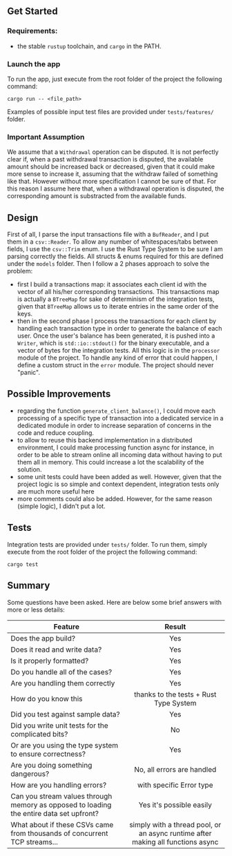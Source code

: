 ## Get Started

### Requirements:
- the stable `rustup` toolchain, and `cargo` in the PATH.

### Launch the app
To run the app, just execute from the root folder of the project the following command:
```shell
cargo run -- <file_path>
```
Examples of possible input test files are provided under `tests/features/` folder.

### Important Assumption
We assume that a `Withdrawal` operation can be disputed. It is not perfectly clear if, when a past withdrawal transaction is disputed, the available amount should be increased back or decreased, given that it could make more sense to increase it, assuming that the withdraw failed of something like that. However without more specification I cannot be sure of that. For this reason I assume here that, when a withdrawal operation is disputed, the corresponding amount is substracted from the available funds.

## Design
First of all, I parse the input transactions file with a `BufReader`, and I put them in a `csv::Reader`. To allow any number of whitespaces/tabs between fields, I use the `csv::Trim` enum. I use the Rust Type System to be sure I am parsing correctly the fields. All structs & enums required for this are defined under the `models` folder.
Then I follow a 2 phases approach to solve the problem:
- first I build a transactions map: it associates each client id with the vector of all his/her corresponding transactions. This transactions map is actually a `BTreeMap` for sake of determinism of the integration tests, given that `BTreeMap` allows us to iterate entries in the same order of the keys. 
- then in the second phase I process the transactions for each client by handling each transaction type in order to generate the balance of each user. Once the user's balance has been generated, it is pushed into a `Writer`, which is `std::io::stdout()` for the binary executable, and a vector of bytes for the integration tests. 
All this logic is in the `processor` module of the project.
To handle any kind of error that could happen, I define a custom struct in the `error` module. The project should never "panic".

## Possible Improvements
- regarding the function `generate_client_balance()`, I could move each processing of a specific type of transaction into a dedicated service in a dedicated module in order to increase separation of concerns in the code and reduce coupling.
- to allow to reuse this backend implementation in a distributed environment, I could make processing function async for instance, in order to be able to stream online all incoming data without having to put them all in memory. This could increase a lot the scalability of the solution.
- some unit tests could have been added as well. However, given that the project logic is so simple and context dependent, integration tests only are much more useful here
- more comments could also be added. However, for the same reason (simple logic), I didn't put a lot.

## Tests

Integration tests are provided under `tests/` folder. To run them, simply execute from the root folder of the project the following command:

```shell
cargo test
```

## Summary
Some questions have been asked. Here are below some brief answers with more or less details:

|Feature       | Result      | 
|---           |:-:          |
| Does the app build?             |    Yes         |  
| Does it read and write data?             |   Yes          |         
| Is it properly formatted?             |     Yes        |         
| Do you handle all of the cases?           |    Yes         |  
| Are you handling them correctly            |    Yes         |  
| How do you know this           |    thanks to the tests + Rust Type System        |  
| Did you test against sample data?          |    Yes         |  
| Did you write unit tests for the complicated bits?            |    No         |  
| Or are you using the type system to ensure correctness?            |    Yes         |  
| Are you doing something dangerous?            |    No, all errors are handled         |  
| How are you handling errors?         |    with specific Error type         |  
| Can you stream values through memory as opposed to loading the entire data set upfront?        |    Yes it's possible easily      |  
| What about if these CSVs came from thousands of concurrent TCP streams...       |    simply with a thread pool, or an async runtime after making all functions async       |  


